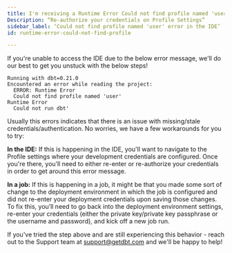 ```yaml
---
title: I'm receiving a Runtime Error Could not find profile named 'user' error?
Description: “Re-authorize your credentials on Profile Settings”
sidebar_label: ‘Could not find profile named 'user' error in the IDE’
id: runtime-error-could-not-find-profile

---
```


If you're unable to access the IDE due to the below error message, we'll do our best to get you unstuck with the below steps! 

```
Running with dbt=0.21.0
Encountered an error while reading the project:
  ERROR: Runtime Error
  Could not find profile named 'user'
Runtime Error
  Could not run dbt'
```

Usually this errors indicates that there is an issue with missing/stale credentials/authentication. No worries, we have a few workarounds for you to try:

**In the IDE:**
If this is happening in the IDE, you'll want to navigate to the Profile settings where your development credentials are configured. Once you're there, you’ll need to either re-enter or re-authorize your credentials in order to get around this error message.

**In a job:**
If this is happening in a job, it might be that you made some sort of change to the deployment environment in which the job is configured and did not re-enter your deployment credentials upon saving those changes. To fix this, you’ll need to go back into the deployment environment settings, re-enter your credentials (either the private key/private key passphrase or the username and password), and kick off a new job run.

If you've tried the step above and are still experiencing this behavior - reach out to the Support team at support@getdbt.com and we'll be happy to help!
